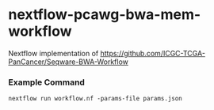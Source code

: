 # nextflow-pcawg-bwa-mem-workflow
Nextflow implementation of https://github.com/ICGC-TCGA-PanCancer/Seqware-BWA-Workflow

### Example Command
`nextflow run workflow.nf -params-file params.json`